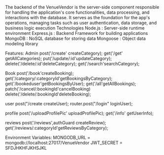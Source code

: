 The backend of the VenueVendor is the server-side component responsible for handling the application's core functionalities, data processing, and interactions with the database. It serves as the foundation for the app's operations, managing tasks such as user authentication, data storage, and business logic execution
Technologies
Node.js : Server-side runtime environment
Express.js : Backend Framework for building applications
MongoDB : NoSQL database for storing data
Mongoose : Object data modeling library 

Features:
Admin
post('/create' createCategory);
get('/get' getAllCategories);
put('/update/:id'updateCategory); 
delete('/delete/:id'deleteCategory); 
get('/search'searchCategory);

Book
post('/book'createBooking);
get('/category/:categoryId'getBookingsByCategory);
get('/bookeduser'getBookingsByUser);
get('/all'getAllBookings); 
patch('/cancel/:bookingId'cancelBooking)
delete('/delete/:bookingId'deleteBooking);

user
post("/create createUser);
router.post("/login" loginUser);

profile
post('/uploadProfilePic' uploadProfilePic);
get('/info' getUserInfo);

reviews
post('/reviews',authGuard createReview);
get('/reviews/:categoryId'getReviewsByCategory);

Environment Variables:
MONGODB_URL = mongodb://localhost:27017/VenueVendor
JWT_SECRET = SFDJHKHFJKHSJKL
